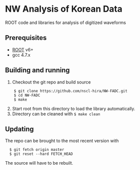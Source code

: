 # NW Analysis of Korean Data
ROOT code and libraries for analysis of digitized waveforms

## Prerequisites
  - [ROOT](https://root.cern.ch/) v6+
  - gcc 4.7.x
  
## Building and running
  1. Checkout the git repo and build source
```    
    $ git clone https://github.com/nscl-hira/NW-FADC.git
    $ cd NW-FADC
    $ make
``` 
  2. Start root from this directory to load the library automatically.
  3. Directory can be cleaned with `$ make clean`
 
## Updating
The repo can be brought to the most recent version with 
```
  $ git fetch origin master
  $ git reset --hard FETCH_HEAD
```
The source will have to be rebuilt.
